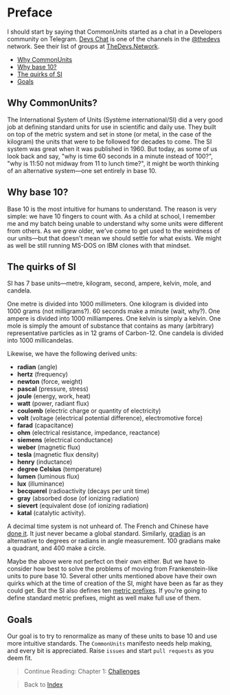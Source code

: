 # Preface

I should start by saying that CommonUnits started as a chat in a Developers community on Telegram. [Devs Chat](https://t.me/joinchat/A0c--EQUj4XonF3Zw64TWw) is one of the channels in the [@thedevs](https://t.me/thedevs) network. See their list of groups at [TheDevs.Network](https://thedevs.network).

- [Why CommonUnits](#why-commonunits)
- [Why base 10?](#why-base-10)
- [The quirks of SI](#the-quirks-of-si)
- [Goals](#goals)

## Why CommonUnits?
The International System of Units (Système international/SI) did a very good job at defining standard units for use in scientific and daily use. They built on top of the metric system and set in stone (or metal, in the case of the kilogram) the units that were to be followed for decades to come. The SI system was great when it was published in 1960. But today, as some of us look back and say, "why is time 60 seconds in a minute instead of 100?", "why is 11:50 not midway from 11 to lunch time?", it might be worth thinking of an alternative system—one set entirely in base 10.

## Why base 10?
Base 10 is the most intuitive for humans to understand. The reason is very simple: we have 10 fingers to count with. As a child at school, I remember me and my batch being unable to understand why some units were different from others. As we grew older, we've come to get used to the weirdness of our units—but that doesn't mean we should settle for what exists. We might as well be still running MS-DOS on IBM clones with that mindset.

## The quirks of SI
SI has 7 base units—metre, kilogram, second, ampere, kelvin, mole, and candela.

One metre is divided into 1000 millimeters.
One kilogram is divided into 1000 grams (not milligrams?).
60 seconds make a minute (wait, why?).
One ampere is divided into 1000 milliamperes.
One kelvin is simply a kelvin.
One mole is simply the amount of substance that contains as many (arbitrary) representative particles as in 12 grams of Carbon-12.
One candela is divided into 1000 millicandelas.

Likewise, we have the following derived units:
- **radian** (angle)
- **hertz** (frequency)
- **newton** (force, weight)
- **pascal** (pressure, stress)
- **joule** (energy, work, heat)
- **watt** (power, radiant flux)
- **coulomb** (electric charge or quantity of electricity)
- **volt** (voltage  (electrical potential difference), electromotive force)
- **farad** (capacitance)
- **ohm** (electrical resistance, impedance, reactance)
- **siemens** (electrical conductance)
- **weber** (magnetic flux)
- **tesla** (magnetic flux density)
- **henry** (inductance)
- **degree Celsius**	(temperature)
- **lumen** (luminous flux)
- **lux** (illuminance)
- **becquerel** (radioactivity  (decays per unit time)
- **gray** (absorbed dose  (of ionizing radiation)
- **sievert** (equivalent dose  (of ionizing radiation)
- **katal** (catalytic activity).

A decimal time system is not unheard of. The French and Chinese have [done it](https://en.wikipedia.org/wiki/Decimal_time). It just never became a global standard. Similarly, [gradian](https://en.wikipedia.org/wiki/Gradian) is an alternative to degrees or radians in angle measurement. 100 gradians make a quadrant, and 400 make a circle.

Maybe the above were not perfect on their own either. But we have to consider how best to solve the problems of moving from Frankenstein-like units to pure base 10. Several other units mentioned above have their own quirks which at the time of creation of the SI, might have been as far as they could get. But the SI also defines ten [metric prefixes](https://en.wikipedia.org/wiki/Metric_prefix). If you're going to define standard metric prefixes, might as well make full use of them.

## Goals
Our goal is to try to renormalize as many of these units to base 10 and use more intuitive standards. The `CommonUnits` manifesto needs help making, and every bit is appreciated. Raise `issues` and start `pull requests` as you deem fit.

> Continue Reading: Chapter 1: [Challenges](1.Challenges.MD)

> Back to [Index](../README.md#chapters)